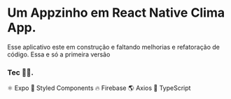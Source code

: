 # Um Appzinho em React Native Clima App.

Esse aplicativo este em construção e faltando melhorias e refatoração de código.
Essa e só a primeira versão

### Tec 🧑‍💻.

⚛️ Expo
💅 Styled Components
🔥 Firebase
🌎 Axios
🔵 TypeScript
